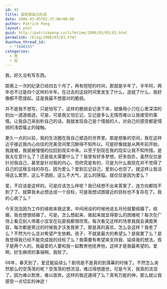 ```yaml
---
id: 83
title: 留给我自己的话
date: 2006-03-05T02:37:00+00:00
author: Patrick Peng
layout: post
guid: http://patrickpeng.cn/lifetime/2006/03/05/83.html
permalink: /blog/2006/03/83.html
duoshuo_thread_id:
  - "1940155"
categories:
  - 思
  - 記
---
```

<p>我，好久没有写东西。</p>  <p>距离上一次的纪录已经四五个月了，再有短短的时间，那就是半年了。半年阿，两年也不过是四个这样的半年。在过去的这段时间里发生了什么，造就了什么，我好像都不愿提起。这是我最不想面对的脆弱。</p>  <p>并不是我不想写，只是怕写了，这样的脆弱会记录下来，就像用小刀在心里深深的刻出一道道痕迹。可是，可是我又怕忘记，忘记是多么无情而难以让我接受的事情。让我自己来剖析自己的话，我就发现自己是个懦弱的人，对自己的感受都是懦弱的浅尝辄止的碰触。</p>  <p>更久一点的以前，我的生活圈在我自己塑造的世界里。那是想象的空间，我在这样近乎接近我内心向往的完美空间里沉醉得不知所以。可是好像就是从两年前开始，我就被，我就被慢慢的拉回到现实中来。以至于到现在我的现实让我不知所措。是我太在意什么了？还是我太需要什么了？我曾有好多梦想，好多抱负，虽然仅仅是针对我自己，甚至是针对我的内心，但终究是有的，可是为什么我现在并不觉得了自己的这根主线的存在。因为爱么？爱到忘记自己，爱到心也空了。就这样让我活得这么累赘，这么不洒脱，这么不大气，这么的狭隘。就仅仅是因为爱么？</p>  <p>爱，不应该是这样的。可是应该怎么样呢？我已经想不出来答案了，连方向都找不到了了。就算我未必想达成一个目标，可是我想试图接近的目标也不复存在了。我的心病了么？</p>  <p>今天泡泡因为工作的缘故来我这里，中间闲谈的时候他说五月份就要结婚了。结婚，我也想恨结婚了。可是，怎么想起来、做起来就显得那么的困难呢？每次在广场上看见别人带着小宝宝在玩耍我都很欣羡。每次看见这样的场景我就会满面笑容，每次都是笑过的时候我才沃发我笑了。那是真的喜欢。怎么会这样？我老了么？不然为什么总对希望产生依赖。孩子，不就是最大的希望么？是我累了么？是我觉得我已经不能完成我的目标了么？我需要有希望来支持我、延续我的想法。孩子是两个人的。我最爱的人要和我一起教育他抚养他，这样才是我最希望的。爱啊，好生麻烦的事端啊。我败了。</p>  <p>06年，春天到了，爱还能延续么？剧场是不是真的到落幕的时候了。不然怎么突然那么的空荡荡的呢？空荡荡的想流泪，难过得想遁世。可是今天，我真的流泪了。因为难以割舍，难以放弃。这样的我还遁得了么？真有万能的神，那么就让我感受一点切实的神迹！</p>